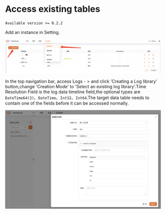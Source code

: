 # Access existing tables 

`Available version >= 0.2.2`

Add an instance in Setting.

![img.png](../../images/instance-manager.png)

In the top navigation bar, access  Logs - > and click 'Creating a Log library' button,change 'Creation Mode' to 'Select an existing log library'.Time Resolution Field is the log data timeline field,the optional types are `DateTime64(3)`、`DateTime`、`Int32`、`Int64`.The target data table needs to contain one of the fields before it can be accessed normally.

![img.png](../../images/exist-table-choice.png)
